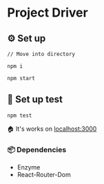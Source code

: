 # Project Driver

## ⚙️ Set up
```
// Move into directory

npm i

npm start

```

## 🧪 Set up test

```
npm test 
```

🏠 It's works on [localhost:3000](http://localhost:3000)


### 📦 Dependencies
- Enzyme
- React-Router-Dom
